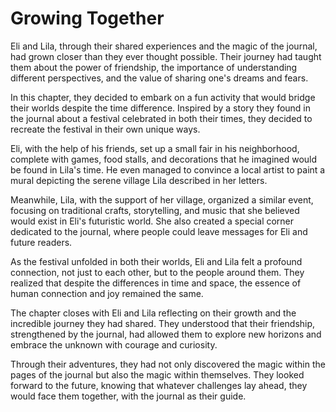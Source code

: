 # Growing Together

Eli and Lila, through their shared experiences and the magic of the journal, had grown closer than they ever thought possible. Their journey had taught them about the power of friendship, the importance of understanding different perspectives, and the value of sharing one's dreams and fears.

In this chapter, they decided to embark on a fun activity that would bridge their worlds despite the time difference. Inspired by a story they found in the journal about a festival celebrated in both their times, they decided to recreate the festival in their own unique ways.

Eli, with the help of his friends, set up a small fair in his neighborhood, complete with games, food stalls, and decorations that he imagined would be found in Lila's time. He even managed to convince a local artist to paint a mural depicting the serene village Lila described in her letters.

Meanwhile, Lila, with the support of her village, organized a similar event, focusing on traditional crafts, storytelling, and music that she believed would exist in Eli's futuristic world. She also created a special corner dedicated to the journal, where people could leave messages for Eli and future readers.

As the festival unfolded in both their worlds, Eli and Lila felt a profound connection, not just to each other, but to the people around them. They realized that despite the differences in time and space, the essence of human connection and joy remained the same.

The chapter closes with Eli and Lila reflecting on their growth and the incredible journey they had shared. They understood that their friendship, strengthened by the journal, had allowed them to explore new horizons and embrace the unknown with courage and curiosity.

Through their adventures, they had not only discovered the magic within the pages of the journal but also the magic within themselves. They looked forward to the future, knowing that whatever challenges lay ahead, they would face them together, with the journal as their guide.
